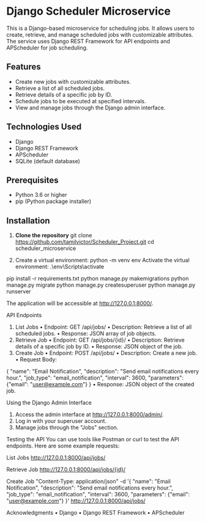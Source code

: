 # Django Scheduler Microservice

This is a Django-based microservice for scheduling jobs. It allows users to create, retrieve, and manage scheduled jobs with customizable attributes. The service uses Django REST Framework for API endpoints and APScheduler for job scheduling.

## Features

- Create new jobs with customizable attributes.
- Retrieve a list of all scheduled jobs.
- Retrieve details of a specific job by ID.
- Schedule jobs to be executed at specified intervals.
- View and manage jobs through the Django admin interface.

## Technologies Used

- Django
- Django REST Framework
- APScheduler
- SQLite (default database)

## Prerequisites

- Python 3.6 or higher
- pip (Python package installer)

## Installation

1. **Clone the repository**
   git clone https://github.com/tamilvictor/Scheduler_Project.git
   cd scheduler_microservice

2.	Create a virtual environment:
python -m venv env
Activate the virtual environment:
.\env\Scripts\activate

pip install -r requirements.txt
python manage.py makemigrations
python manage.py migrate
python manage.py createsuperuser
python manage.py runserver

The application will be accessible at http://127.0.0.1:8000/.

API Endpoints
1. List Jobs
•	Endpoint: GET /api/jobs/
•	Description: Retrieve a list of all scheduled jobs.
•	Response: JSON array of job objects.
2. Retrieve Job
•	Endpoint: GET /api/jobs/{id}/
•	Description: Retrieve details of a specific job by ID.
•	Response: JSON object of the job.
3. Create Job
•	Endpoint: POST /api/jobs/
•	Description: Create a new job.
•	Request Body:

{
    "name": "Email Notification",
    "description": "Send email notifications every hour.",
    "job_type": "email_notification",
    "interval": 3600,
    "parameters": {"email": "user@example.com"}
}
•	Response: JSON object of the created job.

Using the Django Admin Interface
1.	Access the admin interface at http://127.0.0.1:8000/admin/.
2.	Log in with your superuser account.
3.	Manage jobs through the "Jobs" section.


Testing the API
You can use tools like Postman or curl to test the API endpoints. Here are some example requests:

List Jobs
http://127.0.0.1:8000/api/jobs/

Retrieve Job
http://127.0.0.1:8000/api/jobs/{id}/

Create Job
"Content-Type: application/json" -d '{
    "name": "Email Notification",
    "description": "Send email notifications every hour.",
    "job_type": "email_notification",
    "interval": 3600,
    "parameters": {"email": "user@example.com"}
}' http://127.0.0.1:8000/api/jobs/

Acknowledgments
•	Django
•	Django REST Framework
•	APScheduler


